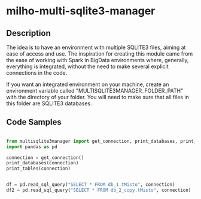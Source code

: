 # milho-multi-sqlite3-manager

## Description

The idea is to have an environment with multiple SQLITE3 files, aiming at ease of access and use.
The inspiration for creating this module came from the ease of working with Spark in BigData environments where, generally, everything is integrated, without the need to make several explicit connections in the code.

If you want an integrated environment on your machine, create an environment variable called "MULTISQLITE3MANAGER_FOLDER_PATH" with the directory of your folder. You will need to make sure that all files in this folder are SQLITE3 databases.

## Code Samples

```python

from multisqlite3manager import get_connection, print_databases, print_tables
import pandas as pd 

connection = get_connection()
print_databases(connection)
print_tables(connection)


df = pd.read_sql_query("SELECT * FROM db_1.tMisto", connection)
df2 = pd.read_sql_query("SELECT * FROM db_2_copy.tMisto", connection)

```
